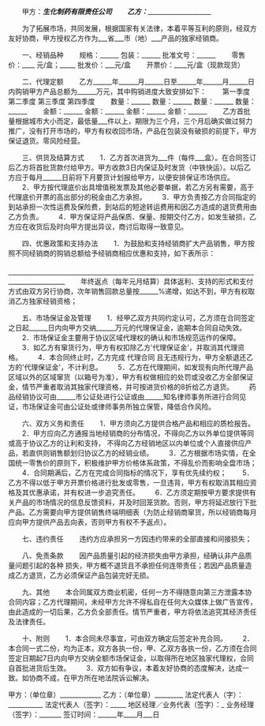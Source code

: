 
 


　　甲方：___生化制药有限责任公司
　　乙方：_______________________


　　为了拓展市场，共同发展，根据国家有关法律，本着平等互利的原则，经双方友好协商，甲方授权乙方作为___省___市（地）___产品的独家经销商。


　　一、经销品种
　　规格：______  包装：______  批准文号：______
　　零售价：____  元/盒；_____  批发价：___元/盒
　　开票价：____元/盒（现款现货）


　　二、代理定额
　　乙方______年______月______日至______年______月______日内购销甲方产品总额为______万元，其中购销进度大致安排如下：
　　第一季度      第二季度      第三季度       第四季度
　　数量：______  数量：______  数量：______   数量：______ 
　　金额：______  金额：______  金额：______   金额：______ 
　　乙方首批量根据城市大小而定，最低量___件以上，期限为三个月，三个月后确实做过努力推广，没有打开市场的，甲方有权收回市场，产品在包装没有破损的前提下，甲方保证退货。零风险经营。


　　三、供货及结算方式
　　1．乙方首次进货为___件（每件___盒）。在合同签订后乙方将首批货款付给甲方。甲方收款3日内保证及时发货（中铁快运）。以后乙方应于每月______日前将下月要货计划报给甲方，以便安排保证市场供应。
　　2．甲方按代理底价出具增值税发票及其他必要单据，若乙方另有需要，高于代理底价开票的高出部分的税金由乙方承担。
　　3．甲方负责按乙方合同指定的到站承担一次性运费及保险费，到站后的短途转运费用和因乙方造成的退货费用由乙方负责。
　　4．甲方保证将产品保质、保量、按期交付乙方，如发生破损，乙方应在收货后及时向甲方提出异议，商讨后取得一致意见。


　　四、优惠政策和支持办法
　　1．为鼓励和支持经销商扩大产品销售，甲方按照不同经销商的购销总额给予经销商相应优惠和支持，如下表所示：
　　________________________________________________________________________________________________
　　年终返点（每年元月结算）具体返利、支持的形式和支付方式由双方另行协商，次年销售回款总量按______%递增，如达不到，甲方有权取消乙方独家经销资格；


　　五、市场保证金及管理
　　1．经甲乙双方共同约定认可，乙方须在合同签定之日起______日内向甲方交纳______万元的代理保证金，逾期本合同自动失效。
　　2．市场保证金主要用于协议区域代理权的确认和市场规范运作的保障。
　　3．如乙方有窜货行为，甲方有权扣除乙方'代理保证金'，并取消其代理资格。
　　4．本合同终止时，乙方完成
代理合同
且无违规行为，甲方全额退还乙方的'代理保证金'，不计利息。
　　5．乙方在代理期间，如发现有向所代理产品区域以外的区域窜货（以箱号为准），甲方有权做相应的处罚或没收乙方全部保证金，情节严重者取消其独家代理资格，并可按进货价格的8折给乙方退货。
　　药品经销协议可由______市公证处进行公证或由______知名律师事务所进行合同见证，市场保证金可由公证处或律师事务所独立保管，降低合作风险。


　　六、双方义务和责任
　　1．甲方须向乙方提供合格产品和相应的质检报告。
　　2．甲方应向乙方通报当地经销商的分布情况，不得向乙方以外单位提供等同或高于协议乙方的让利和支持， 不得向乙方经销地区以内单位或个人直接供应产品，若直供则销售额划归协议乙方的经销业绩。
　　3．乙方根据市场实情，在全国统一零售价的原则下，积极维护甲方价格体系政策，不得乱价而影响全盘市场；
　　4．合同期满后，乙方在完成合同指标的情况下，享有优先续约权；
　　5．乙方不得以低于甲方开票价格进行批发或零售，一旦违背，甲方有权取消其相应资格及其优惠承诺，并有权进一步追究责任。
　　6．乙方须定期按甲方要求提供有关产品的市场情况的信息反馈资料，并及时回笼货款。否则，甲方将延迟放行下批产品。乙方需要向甲方提供销售终端明细表（为防止经销商窜货，所以经销商每月应向甲方提供产品去向表，否则甲方有权不予返点）。


　　七、违约责任
　　违约方应承担另一方因违约带来的全部直接和间接损失；


　　八、免责条款
　　因产品质量引起的经济损失由甲方承担，经确认非产品质量问题引起的各种 损失，甲方概不退货且不承担任何连带责任；若因产品质量造成乙方退货，乙方必须保证产品包装完好无损。


　　九、其他
　　本合同属双方商业机密，任何一方不得随意向第三方泄露本协合同内容；乙方代理期间，未经甲方允许不得私自在任何大众媒体上做广告宣传，由此造成的一切后果，乙方负全部责任。情节严重者，甲方将依法追究其经济责任及法律责任。


　　十、附则
　　1．本合同未尽事宜，可由双方确定后签定补充合同。
　　2．本合同一式二份，均为正本，双方各执一份，甲、乙双方各执一份，乙方须在合同签定日期起7日内向甲方交纳全额市场保证金，以取得所在地区独家代理权，合同自首批进货后生效。
　　3．双方如有争议，本着友好协商的态度解决，达成一致。如协商不成，在甲方所在地法院诉讼解决。



甲方：（单位章）_____________          乙方：（单位章）_________
法定代表人（字）：___________          法定代表人（签字）：_____
地区经理／业务代表（签字）：_          业务经理（签字）：_______
签订时间：______年____月___日                                   
 


 

 
 
 
 
 
  


  
 

  


  


  
 
 
 
 

